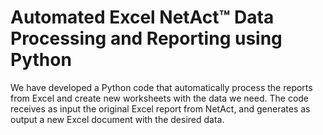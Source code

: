 # Automated Excel NetAct™ Data Processing and Reporting using Python

We have developed a Python code that automatically process the reports from Excel and create new worksheets with the data we need.
The code receives as input the original Excel report from NetAct, and generates as output a new Excel document with the desired data.
